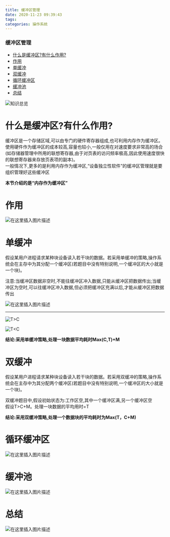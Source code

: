 ```yaml
---
title: 缓冲区管理
date: 2020-11-23 09:39:43
tags: 
categories: 操作系统
---
```


<!--more-->

### 缓冲区管理

- [什么是缓冲区\?有什么作用\?](#_6)
- [作用](#_15)
- [单缓冲](#_20)
- [双缓冲](#_38)
- [循环缓冲区](#_50)
- [缓冲池](#_54)
- [总结](#_59)

![知识总览](https://img-blog.csdnimg.cn/20201123093251198.png?x-oss-process=image/watermark,type_ZmFuZ3poZW5naGVpdGk,shadow_10,text_aHR0cHM6Ly9ibG9nLmNzZG4ubmV0L3FxXzIxMDQwNTU5,size_16,color_FFFFFF,t_70#pic_center)

# 什么是缓冲区\?有什么作用\?

缓冲区是一个存储区域,可以由专门的硬件寄存器组成,也可利用内存作为缓冲区。  
使用硬件作为缓冲区的成本较高,容量也较小,一般仅用在对速度要求非常高的场合\(如存储器管理中所用的联想寄存器,由于对页表的访问频率极高,因此使用速度很快的联想寄存器来存放页表项的副本\)。  
一般情况下,更多的是利用内存作为缓冲区,“设备独立性软件”的缓冲区管理就是要组织管理好这些缓冲区

**本节介绍的是“内存作为缓冲区”**

# 作用

![在这里插入图片描述](https://img-blog.csdnimg.cn/2020112309344164.png?x-oss-process=image/watermark,type_ZmFuZ3poZW5naGVpdGk,shadow_10,text_aHR0cHM6Ly9ibG9nLmNzZG4ubmV0L3FxXzIxMDQwNTU5,size_16,color_FFFFFF,t_70#pic_center)

# 单缓冲

假设某用户进程请求某种块设备读入若干块的数据。若采用单缓冲的策略,操作系统会在主存中为其分配一个缓冲区\(若题目中没有特别说明,一个缓冲区的大小就是一个块\)。

注意:当缓冲区数据非空时,不能往缓冲区冲入数据,只能从缓冲区把数据传出;当缓冲区为空时,可以往缓冲区冲入数据,但必须把缓冲区充满以后,才能从缓冲区把数据传出

![在这里插入图片描述](https://img-blog.csdnimg.cn/20201123093532177.png?x-oss-process=image/watermark,type_ZmFuZ3poZW5naGVpdGk,shadow_10,text_aHR0cHM6Ly9ibG9nLmNzZG4ubmV0L3FxXzIxMDQwNTU5,size_16,color_FFFFFF,t_70#pic_center)

---

![T>C](https://img-blog.csdnimg.cn/20201123093555254.png?x-oss-process=image/watermark,type_ZmFuZ3poZW5naGVpdGk,shadow_10,text_aHR0cHM6Ly9ibG9nLmNzZG4ubmV0L3FxXzIxMDQwNTU5,size_16,color_FFFFFF,t_70#pic_center)

![T<C](https://img-blog.csdnimg.cn/20201123093612217.png?x-oss-process=image/watermark,type_ZmFuZ3poZW5naGVpdGk,shadow_10,text_aHR0cHM6Ly9ibG9nLmNzZG4ubmV0L3FxXzIxMDQwNTU5,size_16,color_FFFFFF,t_70#pic_center)

**结论:采用单缓冲策略,处理一块数据平均耗时Max\(C,T\)+M**

# 双缓冲

假设某用户进程请求某种块设备读入若干块的数据。若采用双缓冲的策略,操作系统会在主存中为其分配两个缓冲区\(若题目中没有特别说明,一个缓冲区的大小就是一个块\)。

双缓冲题目中,假设初始状态为:工作区空,其中一个缓冲区满,另一个缓冲区空  
假设T>C+M。处理一块数据的平均用时=T

**结论:采用双缓冲策略,处理一个数据块的平均耗时为Max\(T，C+M\)**

# 循环缓冲区

![在这里插入图片描述](https://img-blog.csdnimg.cn/20201123093814647.png?x-oss-process=image/watermark,type_ZmFuZ3poZW5naGVpdGk,shadow_10,text_aHR0cHM6Ly9ibG9nLmNzZG4ubmV0L3FxXzIxMDQwNTU5,size_16,color_FFFFFF,t_70#pic_center)

# 缓冲池

![在这里插入图片描述](https://img-blog.csdnimg.cn/20201123093845119.png?x-oss-process=image/watermark,type_ZmFuZ3poZW5naGVpdGk,shadow_10,text_aHR0cHM6Ly9ibG9nLmNzZG4ubmV0L3FxXzIxMDQwNTU5,size_16,color_FFFFFF,t_70#pic_center)

# 总结

![在这里插入图片描述](https://img-blog.csdnimg.cn/2020112309385649.png?x-oss-process=image/watermark,type_ZmFuZ3poZW5naGVpdGk,shadow_10,text_aHR0cHM6Ly9ibG9nLmNzZG4ubmV0L3FxXzIxMDQwNTU5,size_16,color_FFFFFF,t_70#pic_center)